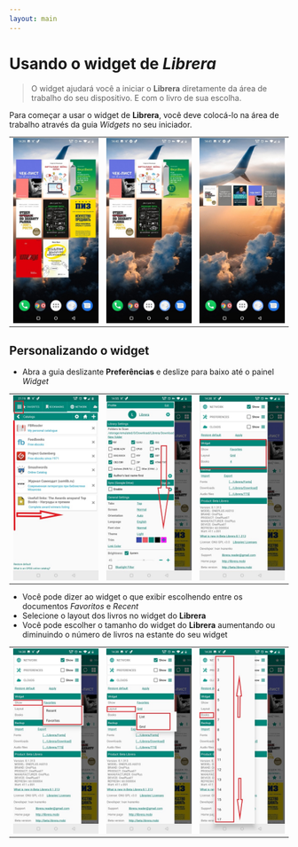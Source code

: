 ```yaml
---
layout: main
---
```


# Usando o widget de _Librera_

> O widget ajudará você a iniciar o **Librera** diretamente da área de trabalho do seu dispositivo. E com o livro de sua escolha.

Para começar a usar o widget de **Librera**, você deve colocá-lo na área de trabalho através da guia _Widgets_ no seu iniciador.

||||
|-|-|-|
|![](6.jpg)|![](9.jpg)|![](10.jpg)|

## Personalizando o widget

* Abra a guia deslizante **Preferências** e deslize para baixo até o painel _Widget_

||||
|-|-|-|
|![](20.jpg)|![](21.jpg)|![](22.jpg)|

* Você pode dizer ao widget o que exibir escolhendo entre os documentos _Favoritos_ e _Recent_
* Selecione o layout dos livros no widget do **Librera**
* Você pode escolher o tamanho do widget do **Librera** aumentando ou diminuindo o número de livros na estante do seu widget

||||
|-|-|-|
|![](2.jpg)|![](3.jpg)|![](4.jpg)|
